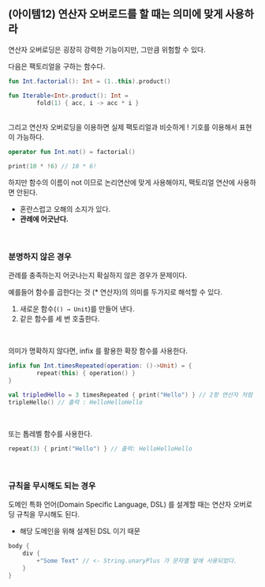 ## (아이템12) 연산자 오버로드를 할 때는 의미에 맞게 사용하라

연산자 오버로딩은 굉장히 강력한 기능이지만, 그만큼 위험할 수 있다.

다음은 팩토리얼을 구하는 함수다.

```kotlin
fun Int.factorial(): Int = (1..this).product()

fun Iterable<Int>.product(): Int = 
		fold(1) { acc, i -> acc * i }
```
<br>
그리고 연산자 오버로딩을 이용하면 실제 팩토리얼과 비슷하게 ! 기호를 이용해서 표현이 가능하다.

```kotlin
operator fun Int.not() = factorial()

print(10 * !6) // 10 * 6!
```

하지만 함수의 이름이 not 이므로 논리연산에 맞게 사용해야지, 팩토리얼 연산에 사용하면 안된다.

- 혼란스럽고 오해의 소지가 있다.
- **관례에 어긋난다.**

<br>

### 분명하지 않은 경우

관례를 충족하는지 어긋나는지 확실하지 않은 경우가 문제이다.

예를들어 함수를 곱한다는 것 (* 연산자)의 의미를 두가지로 해석할 수 있다.

1. 새로운 함수(`() → Unit`)를 만들어 낸다.
2. 같은 함수를 세 번 호출한다.

<br>

의미가 명확하지 않다면, infix 를 활용한 확장 함수를 사용한다.

```kotlin
infix fun Int.timesRepeated(operation: ()->Unit) = {
		repeat(this) { operation() }
}

val tripledHello = 3 timesRepeated { print("Hello") } // 2항 연산자 처럼 사용
tripleHello() // 출력 : HelloHelloHello
```

<br>

또는 톱레벨 함수를 사용한다.

```kotlin
repeat(3) { print("Hello") } // 출력: HelloHelloHello
```
<br>

### 규칙을 무시해도 되는 경우

도메인 특화 언어(Domain Specific Language, DSL) 를 설계할 때는 연산자 오버로딩 규칙을 무시해도 된다.

- 해당 도메인을 위해 설계된 DSL 이기 때문

```kotlin
body {
	div {
		+"Some Text" // <- String.unaryPlus 가 문자열 앞에 사용되었다.
	}
}
```
